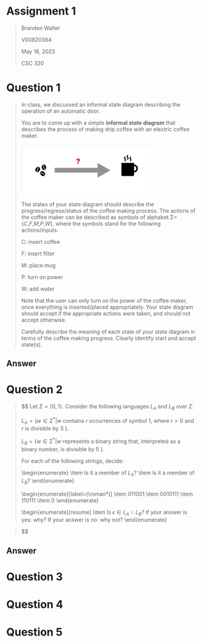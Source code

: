 # Assignment 1

> Branden Walter
>
> V00820364
>
> May 18, 2023
>
> CSC 320

# Question 1

> In class, we discussed an informal state diagram describing the operation of an automatic door.
>
> You are to come up with a simple **informal state diagram** that describes the process of making drip coffee with an electric coffee maker.
>
> ![image-20230518204230867](assets/image-20230518204230867.png)
>
> The states of your state diagram should describe the progress/regress/status of the coffee making process. The actions of the coffee maker can be described as symbols of alphabet Σ={*C*,*F*,*M*,*P*,*W*}, where the symbols stand for the following actions/inputs.
>
> C: insert coffee 
>
> F: insert filter 
>
> M: place mug 
>
> P: turn on power 
>
> W: add water
>
> Note that the user can only turn on the power of the coffee maker, once everything is inserted/placed appropriately. Your state diagram should accept if the appropriate actions were taken, and should not accept otherwise.
>
> Carefully describe the meaning of each state of your state diagram in terms of the coffee making progress. Clearly identify start and accept state(s).

## Answer



# Question 2

> $$
> Let $\Sigma=\{0,1\}$. Consider the following languages $L_A$ and $L_B$ over $\Sigma$.
> 
> $L_A=\{w \in \Sigma^* | w$ contains $r$ occurrences of symbol 1, where $r>0$ and $r$ is divisible by 3 $\}$.
> 
> $L_B=\{w \in \Sigma^* | w$ represents a binary string that, interpreted as a binary number, is divisible by 5 $\}$.
> 
> For each of the following strings, decide:
> 
> \begin{enumerate}
> \item Is it a member of $L_A$?
> \item Is it a member of $L_B$?
> \end{enumerate}
> 
> \begin{enumerate}[label=(\roman*)]
> \item 011001
> \item 0010111
> \item 110111
> \item 0
> \end{enumerate}
> 
> \begin{enumerate}[resume]
> \item Is $\epsilon \in L_A \cap L_B$? If your answer is yes: why? If your answer is no: why not?
> \end{enumerate}

> $$
>
> 

## Answer



# Question 3

> 

# Question 4

> 

# Question 5

>
